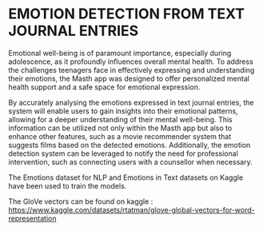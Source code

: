 # EMOTION DETECTION FROM TEXT JOURNAL ENTRIES

Emotional well-being is of paramount importance, especially during adolescence, as it profoundly influences overall mental health. To address the challenges teenagers face in effectively expressing and understanding their emotions, the Masth app was designed to offer personalized mental health support and a safe space for emotional expression.

By accurately analysing the emotions expressed in text journal entries, the system will enable users to gain insights into their emotional patterns, allowing for a deeper understanding of their mental well-being. This information can be utilized not only within the Masth app but also to enhance other features, such as a movie recommender system that suggests films based on the detected emotions. 
Additionally, the emotion detection system can be leveraged to notify the need for professional intervention, such as connecting users with a counsellor when necessary.

The Emotions dataset for NLP and Emotions in Text datasets on Kaggle have been used to train the models. 

The GloVe vectors can be found on kaggle : https://www.kaggle.com/datasets/rtatman/glove-global-vectors-for-word-representation
